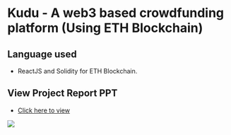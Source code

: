 # Kudu - A web3 based crowdfunding platform (Using ETH Blockchain)

## Language used

-   ReactJS and Solidity for ETH Blockchain.
## View Project Report PPT
- [Click here to view](https://docs.google.com/presentation/d/1phmD_b4ExozyDZmHeqqppTdLXPLZEl-hTmntYy-HsPg/edit?usp=sharing)

<img src="https://cdn.discordapp.com/attachments/864941867220074497/1101962198189879306/image.png"/>
